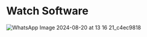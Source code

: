 # Watch Software


![WhatsApp Image 2024-08-20 at 13 16 21_c4ec9818](https://github.com/user-attachments/assets/f0201f47-58e4-410a-9464-135be9d3aca3)
